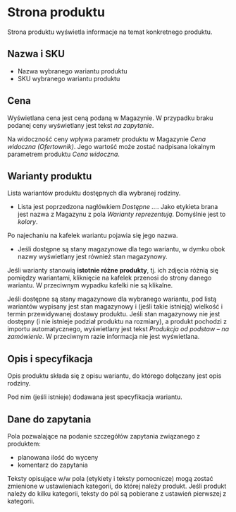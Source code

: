 # Strona produktu

Strona produktu wyświetla informacje na temat konkretnego produktu.

## Nazwa i SKU

- Nazwa wybranego wariantu produktu
- SKU wybranego wariantu produktu

## Cena

Wyświetlana cena jest ceną podaną w Magazynie.
W przypadku braku podanej ceny wyświetlany jest tekst _na zapytanie_.

Na widoczność ceny wpływa parametr produktu w Magazynie _Cena widoczna (Ofertownik)_.
Jego wartość może zostać nadpisana lokalnym parametrem produktu _Cena widoczna_.

## Warianty produktu

Lista wariantów produktu dostępnych dla wybranej rodziny.
- Lista jest poprzedzona nagłówkiem _Dostępne ..._. Jako etykieta brana jest nazwa z Magazynu z pola _Warianty reprezentują_. Domyślnie jest to _kolory_.

Po najechaniu na kafelek wariantu pojawia się jego nazwa.
- Jeśli dostępne są stany magazynowe dla tego wariantu, w dymku obok nazwy wyświetlany jest również stan magazynowy.

Jeśli warianty stanowią **istotnie różne produkty**, tj. ich zdjęcia różnią się pomiędzy wariantami, kliknięcie na kafelek przenosi do strony danego wariantu.
W przeciwnym wypadku kafelki nie są klikalne.

Jeśli dostępne są stany magazynowe dla wybranego wariantu, pod listą wariantów wypisany jest stan magazynowy i (jeśli takie istnieją) wielkość i termin przewidywanej dostawy produktu.
Jeśli stan magazynowy nie jest dostępny (i nie istnieje podział produktu na rozmiary), a produkt pochodzi z importu automatycznego, wyświetlany jest tekst _Produkcja od podstaw – na zamówienie_.
W przeciwnym razie informacja nie jest wyświetlana.

## Opis i specyfikacja

Opis produktu składa się z opisu wariantu, do którego dołączany jest opis rodziny.

Pod nim (jeśli istnieje) dodawana jest specyfikacja wariantu.

## Dane do zapytania

Pola pozwalające na podanie szczegółów zapytania związanego z produktem:
- planowana ilość do wyceny
- komentarz do zapytania

Teksty opisujące w/w pola (etykiety i teksty pomocnicze) mogą zostać zmienione w ustawieniach kategorii, do której należy produkt.
Jeśli produkt należy do kilku kategorii, teksty do pól są pobierane z ustawień pierwszej z kategorii.
